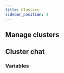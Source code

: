 ```yaml
---
title: Clusters
sidebar_position: 3
---
```


[//]: # (todo Basic info about clusters + cluster id for games like ARK)

## Manage clusters
[//]: # (todo info about creating, updating, reordering & deleting clusters)

## Cluster chat

### Variables

[//]: # (todo https://help.gameserverapp.com/article/233-cluster-chat)